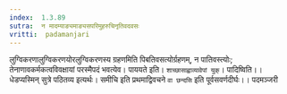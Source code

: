 ```yaml
---
index:  1.3.89
sutra:  न मादम्याङ्यमाङ्यसपरिमुहरुचिनृतिवदवसः
vritti:  padamanjari
---
```


लुग्विकरणालुग्विकरणयोरलुग्विकरणस्य ग्रहणमिति पिबतिवसत्योर्ग्रहणम्, न पातिवस्त्योः; तेनाणावकर्मकत्वविवक्षायां परस्मैपदं भवत्येव। पाययते इति। `शाच्छासाह्वाव्यावेपां युक्`।
पादिष्विति।। धेडप्यस्मिन् सुत्रे पठितव्य इत्यर्थः। समीचि इति प्रथमाद्विवचने `वा छन्दसि` इति पूर्वसवर्णदीर्घः।।
पदमञ्जरी
